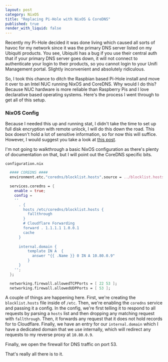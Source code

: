 ```yaml
---
layout: post
category: NixOS
title: "Replacing Pi-Hole with NixOS & CoreDNS"
published: true
render_with_liquid: false
---
```


Recently my Pi-Hole decided it was done living which caused all sorts of havoc for my network since it was the primary DNS server listed on my Ubiquiti products. You see, Ubiquiti has a bug if you use their central auth that if your primary DNS server goes down, it will not connect to authenticate your login to their products, so you cannot login to your Unifi Management portal. Slightly inconvenient and absolutely ridiculous.

So, I took this chance to ditch the Raspbian based Pi-Hole install and move it over to an Intel NUC running NixOS and CoreDNS. Why would I do this? Because NUC hardware is more reliable than Raspberry Pis and I love declarative based operating systems. Here's the process I went through to get all of this setup.

### NixOS Config

Because I needed this up and running stat, I didn't take the time to set up full disk encryption with remote unlock, I will do this down the road. This box doesn't hold a lot of sensitive information, so for now this will suffice. However, I would suggest you take a look at [this post](https://discourse.nixos.org/t/disk-encryption-on-nixos-servers-how-when-to-unlock/5030/3).

I'm not going to walkthrough a basic NixOS configuration as there's plenty of documentation on that, but I will point out the CoreDNS specific bits.

`configuration.nix`

``` nix
  #### COREDNS ####
  environment.etc."coredns/blocklist.hosts".source = ../blocklist.hosts;

  services.coredns = {
    enable = true;
    config =
    ''
      . {
        hosts /etc/coredns/blocklist.hosts {
          fallthrough
        }
        # Cloudflare Forwarding
        forward . 1.1.1.1 1.0.0.1
        cache
      }
      
      internal.domain {
          template IN A  {
            answer "{{ .Name }} 0 IN A 10.80.0.9"
          }
      }      
    '';
  }; 

  networking.firewall.allowedTCPPorts = [ 22 53 ];
  networking.firewall.allowedUDPPorts = [ 53 ];
```

A couple of things are happening here. First, we're creating the `blocklist.hosts` file inside of `/etc`. Then, we're enabling the `coredns` service and passing it a config. In the config, we're first telling it to respond to all requests by parsing a `hosts` list and then dropping any matching request with `fallthrough`. Then, it forwards any request that it does not hold records for to Cloudflare. Finally, we have an entry for our `internal.domain` which I have a dedicated domain that we use internally, which will redirect any requests to my reverse proxy at `10.80.0.9`. 

Finally, we open the firewall for DNS traffic on port 53.

That's really all there is to it. 